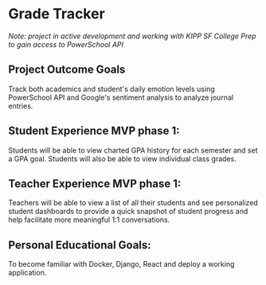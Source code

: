 # Grade Tracker
*Note: project in active development and working with KIPP SF College Prep to gain access to PowerSchool API*  

## Project Outcome Goals
Track both academics and student's daily emotion levels using PowerSchool API and Google's sentiment analysis to analyze journal entries.

## Student Experience MVP phase 1:
Students will be able to view charted GPA history for each semester and set a GPA goal. Students will also be able to view individual class grades.

## Teacher Experience MVP phase 1:
Teachers will be able to view a list of all their students and see personalized student dashboards to provide a quick snapshot of student progress and help facilitate more meaningful 1:1 conversations.

## Personal Educational Goals:
To become familiar with Docker, Django, React and deploy a working application.